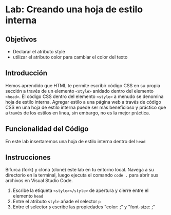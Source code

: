 # Lab: Creando una hoja de estilo interna

## Objetivos
- Declarar el atributo style
- utilizar el atributo color para cambiar el color del texto

## Introducción 
Hemos aprendido que HTML te permite escribir código CSS en su propia sección a través de un elemento `<style>` anidado dentro del elemento `<head>`. El código CSS dentro del elemento `<style>` a menudo se denomina hoja de estilo interna. Agregar estilo a una página web a través de código CSS en una hoja de estilo interna puede ser más beneficioso y práctico que a través de los estilos en línea, sin embargo, no es la mejor práctica.


## Funcionalidad del Código
En este lab insertaremos una hoja de estilo interna dentro del `head`

## Instrucciones
Bifurca (fork) y clona (clone) este lab en tu entorno local. Navega a su directorio en la terminal, luego ejecuta el comando `code .` para abrir sus archivos en Visual Studio Code. 

1. Escribe la etiqueta `<style></style>` de apertura y cierre entre el elemento  `head`
2. Entre el atributo `style` añade el selector `p` 
3. Entre el selector `p` escribe las propiedades "color: ;" y "font-size: ;"
